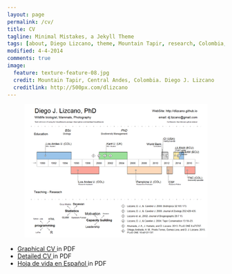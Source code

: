 ```yaml
---
layout: page
permalink: /cv/
title: CV
tagline: Minimal Mistakes, a Jekyll Theme
tags: [about, Diego Lizcano, theme, Mountain Tapir, research, Colombia, Paramo]
modified: 4-4-2014
comments: true
image:
  feature: texture-feature-08.jpg
  credit: Mountain Tapir, Central Andes, Colombia. Diego J. Lizcano
  creditlink: http://500px.com/dlizcano
---
```



<figure>
	<a href="/images/CV/Visual_CV2017.png"><img src="/images/CV/Visual_CV2017.png"></a>
	
</figure>


* [Graphical CV ](/content/Visual_CV_2017.pdf) in PDF
* [Detailed CV ](/content/CV_Lizcano_English_2021.pdf) in PDF
* [Hoja de vida en Español ](/content/Hvida_Lizcano_2016_I.pdf) in PDF
